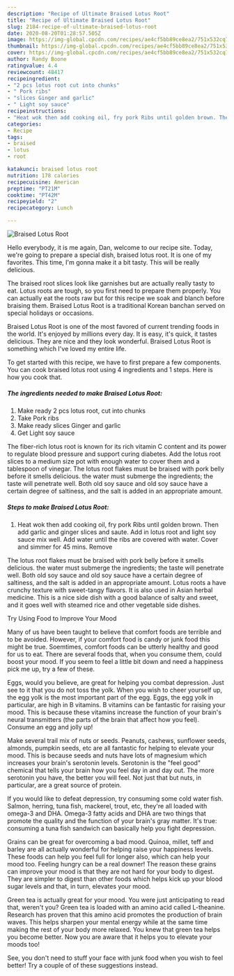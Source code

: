 ```yaml
---
description: "Recipe of Ultimate Braised Lotus Root"
title: "Recipe of Ultimate Braised Lotus Root"
slug: 2184-recipe-of-ultimate-braised-lotus-root
date: 2020-08-20T01:28:57.505Z
image: https://img-global.cpcdn.com/recipes/ae4cf5bb89ce8ea2/751x532cq70/braised-lotus-root-recipe-main-photo.jpg
thumbnail: https://img-global.cpcdn.com/recipes/ae4cf5bb89ce8ea2/751x532cq70/braised-lotus-root-recipe-main-photo.jpg
cover: https://img-global.cpcdn.com/recipes/ae4cf5bb89ce8ea2/751x532cq70/braised-lotus-root-recipe-main-photo.jpg
author: Randy Boone
ratingvalue: 4.4
reviewcount: 48417
recipeingredient:
- "2 pcs lotus root cut into chunks"
- " Pork ribs"
- "slices Ginger and garlic"
- " Light soy sauce"
recipeinstructions:
- "Heat wok then add cooking oil, fry pork Ribs until golden brown. Then add garlic and ginger slices and saute. Add in lotus root and light soy sauce mix well. Add water until the ribs are covered with water. Cover and simmer for 45 mins. Remove"
categories:
- Recipe
tags:
- braised
- lotus
- root

katakunci: braised lotus root 
nutrition: 178 calories
recipecuisine: American
preptime: "PT21M"
cooktime: "PT42M"
recipeyield: "2"
recipecategory: Lunch

---
```



![Braised Lotus Root](https://img-global.cpcdn.com/recipes/ae4cf5bb89ce8ea2/751x532cq70/braised-lotus-root-recipe-main-photo.jpg)

Hello everybody, it is me again, Dan, welcome to our recipe site. Today, we're going to prepare a special dish, braised lotus root. It is one of my favorites. This time, I'm gonna make it a bit tasty. This will be really delicious.

The braised root slices look like garnishes but are actually really tasty to eat. Lotus roots are tough, so you first need to prepare them properly. You can actually eat the roots raw but for this recipe we soak and blanch before braising them. Braised Lotus Root is a traditional Korean banchan served on special holidays or occasions.

Braised Lotus Root is one of the most favored of current trending foods in the world. It's enjoyed by millions every day. It is easy, it's quick, it tastes delicious. They are nice and they look wonderful. Braised Lotus Root is something which I've loved my entire life.


To get started with this recipe, we have to first prepare a few components. You can cook braised lotus root using 4 ingredients and 1 steps. Here is how you cook that.

<!--inarticleads1-->

##### The ingredients needed to make Braised Lotus Root:

1. Make ready 2 pcs lotus root, cut into chunks
1. Take  Pork ribs
1. Make ready slices Ginger and garlic
1. Get  Light soy sauce


The fiber-rich lotus root is known for its rich vitamin C content and its power to regulate blood pressure and support curing diabetes. Add the lotus root slices to a medium size pot with enough water to cover them and a tablespoon of vinegar. The lotus root flakes must be braised with pork belly before it smells delicious. the water must submerge the ingredients; the taste will penetrate well. Both old soy sauce and old soy sauce have a certain degree of saltiness, and the salt is added in an appropriate amount. 

<!--inarticleads2-->

##### Steps to make Braised Lotus Root:

1. Heat wok then add cooking oil, fry pork Ribs until golden brown. Then add garlic and ginger slices and saute. Add in lotus root and light soy sauce mix well. Add water until the ribs are covered with water. Cover and simmer for 45 mins. Remove


The lotus root flakes must be braised with pork belly before it smells delicious. the water must submerge the ingredients; the taste will penetrate well. Both old soy sauce and old soy sauce have a certain degree of saltiness, and the salt is added in an appropriate amount. Lotus roots a have crunchy texture with sweet-tangy flavors. It is also used in Asian herbal medicine. This is a nice side dish with a good balance of salty and sweet, and it goes well with steamed rice and other vegetable side dishes. 

Try Using Food to Improve Your Mood


Many of us have been taught to believe that comfort foods are terrible and to be avoided. However, if your comfort food is candy or junk food this might be true. Soemtimes, comfort foods can be utterly healthy and good for us to eat. There are several foods that, when you consume them, could boost your mood. If you seem to feel a little bit down and need a happiness pick me up, try a few of these.

Eggs, would you believe, are great for helping you combat depression. Just see to it that you do not toss the yolk. When you wish to cheer yourself up, the egg yolk is the most important part of the egg. Eggs, the egg yolk in particular, are high in B vitamins. B vitamins can be fantastic for raising your mood. This is because these vitamins increase the function of your brain's neural transmitters (the parts of the brain that affect how you feel). Consume an egg and jolly up!

Make several trail mix of nuts or seeds. Peanuts, cashews, sunflower seeds, almonds, pumpkin seeds, etc are all fantastic for helping to elevate your mood. This is because seeds and nuts have lots of magnesium which increases your brain's serotonin levels. Serotonin is the "feel good" chemical that tells your brain how you feel day in and day out. The more serotonin you have, the better you will feel. Not just that but nuts, in particular, are a great source of protein.

If you would like to defeat depression, try consuming some cold water fish. Salmon, herring, tuna fish, mackerel, trout, etc, they're all loaded with omega-3 and DHA. Omega-3 fatty acids and DHA are two things that promote the quality and the function of your brain's gray matter. It's true: consuming a tuna fish sandwich can basically help you fight depression. 

Grains can be great for overcoming a bad mood. Quinoa, millet, teff and barley are all actually wonderful for helping raise your happiness levels. These foods can help you feel full for longer also, which can help your mood too. Feeling hungry can be a real downer! The reason these grains can improve your mood is that they are not hard for your body to digest. They are simpler to digest than other foods which helps kick up your blood sugar levels and that, in turn, elevates your mood.

Green tea is actually great for your mood. You were just anticipating to read that, weren't you? Green tea is loaded with an amino acid called L-theanine. Research has proven that this amino acid promotes the production of brain waves. This helps sharpen your mental energy while at the same time making the rest of your body more relaxed. You knew that green tea helps you become better. Now you are aware that it helps you to elevate your moods too!

See, you don't need to stuff your face with junk food when you wish to feel better! Try  a  couple of  of  these  suggestions  instead.

